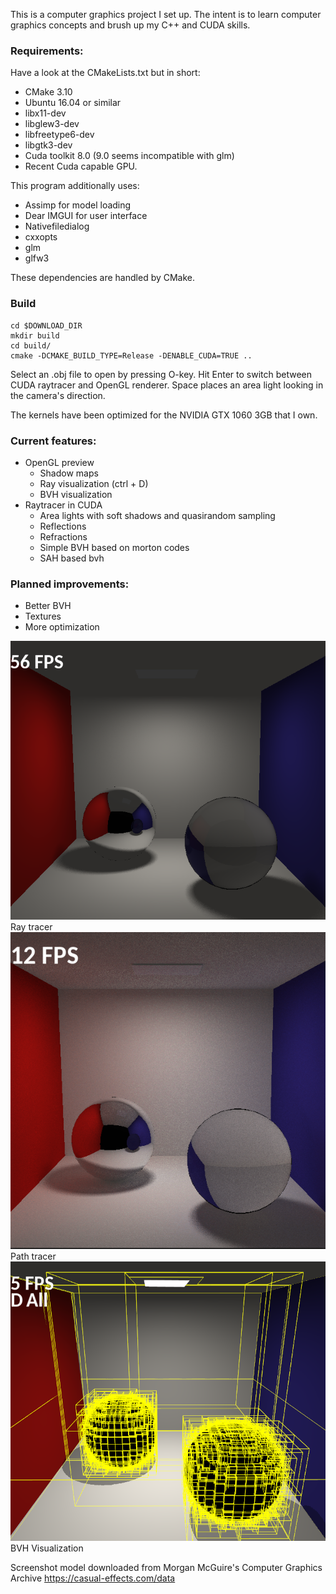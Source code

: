 
This is a computer graphics project I set up. The intent is to learn computer graphics concepts and brush up my C++ and CUDA skills.

### Requirements:

Have a look at the CMakeLists.txt but in short:

- CMake 3.10
- Ubuntu 16.04 or similar
- libx11-dev
- libglew3-dev
- libfreetype6-dev
- libgtk3-dev
- Cuda toolkit 8.0 (9.0 seems incompatible with glm)
- Recent Cuda capable GPU.

This program additionally uses:
- Assimp for model loading
- Dear IMGUI for user interface
- Nativefiledialog
- cxxopts
- glm
- glfw3

These dependencies are handled by CMake.

### Build
```
cd $DOWNLOAD_DIR
mkdir build
cd build/
cmake -DCMAKE_BUILD_TYPE=Release -DENABLE_CUDA=TRUE ..
```

Select an .obj file to open by pressing O-key. Hit Enter to switch between CUDA raytracer and OpenGL renderer. Space places an area light looking in the camera's direction.

The kernels have been optimized for the NVIDIA GTX 1060 3GB that I own.

### Current features:
- OpenGL preview
    - Shadow maps
    - Ray visualization (ctrl + D)
    - BVH visualization
- Raytracer in CUDA
    - Area lights with soft shadows and quasirandom sampling
    - Reflections
    - Refractions
    - Simple BVH based on morton codes
    - SAH based bvh

### Planned improvements:
- Better BVH
- Textures
- More optimization

![Screenshot1](raytrace.png?raw=true "raytrace")
Ray tracer
![Screenshot2](pathtrace.png?raw=true "pathtrace")
Path tracer
![Screenshot3](bvh.png?raw=true "Debug visualization")
BVH Visualization

Screenshot model downloaded from Morgan McGuire's Computer Graphics Archive https://casual-effects.com/data

